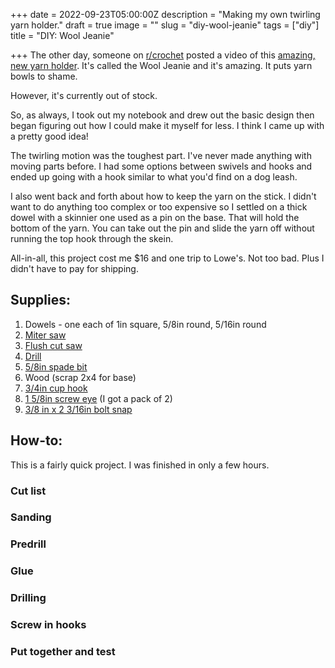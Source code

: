 +++
date = 2022-09-23T05:00:00Z
description = "Making my own twirling yarn holder."
draft = true
image = ""
slug = "diy-wool-jeanie"
tags = ["diy"]
title = "DIY: Wool Jeanie"

+++
The other day, someone on [r/crochet](https://www.reddit.com/r/crochet) posted a video of this [amazing, new yarn holder](https://www.woolwarehouse.co.uk/accessories/the-wool-jeanie). It's called the Wool Jeanie and it's amazing. It puts yarn bowls to shame.

However, it's currently out of stock.

So, as always, I took out my notebook and drew out the basic design then began figuring out how I could make it myself for less. I think I came up with a pretty good idea!

The twirling motion was the toughest part. I've never made anything with moving parts before. I had some options between swivels and hooks and ended up going with a hook similar to what you'd find on a dog leash.

I also went back and forth about how to keep the yarn on the stick. I didn't want to do anything too complex or too expensive so I settled on a thick dowel with a skinnier one used as a pin on the base. That will hold the bottom of the yarn. You can take out the pin and slide the yarn off without running the top hook through the skein.

All-in-all, this project cost me $16 and one trip to Lowe's. Not too bad. Plus I didn't have to pay for shipping.

## Supplies:

1. Dowels - one each of 1in square, 5/8in round, 5/16in round
2. [Miter saw](https://amzn.to/3BWm1ce)
3. [Flush cut saw](https://amzn.to/3Lu3KGk)
4. [Drill](https://amzn.to/3RSkCch)
5. [5/8in spade bit](https://amzn.to/3UxDxuS)
6. Wood (scrap 2x4 for base)
7. [3/4in cup hook](https://www.lowes.com/pd/Hillman-Steel-Cup-Hook/3036136)
8. [1 5/8in screw eye](https://www.lowes.com/pd/National-Hardware-N100-217-TB2014-Screw-Eyes-in-Zinc-Plated/5000052475) (I got a pack of 2)
9. [3/8 in x 2 3/16in bolt snap](https://www.lowes.com/pd/National-Hardware-N100-307-V3000-3-8-in-x-2-3-16-in-Bolt-Snap-in-Nickel/1002256752)

## How-to:

This is a fairly quick project. I was finished in only a few hours.

### Cut list

### Sanding

### Predrill

### Glue

### Drilling

### Screw in hooks

### Put together and test